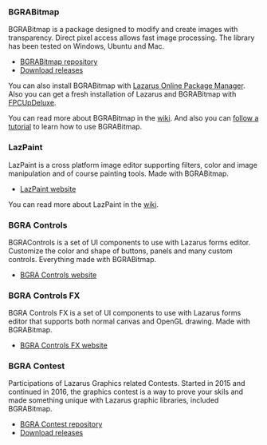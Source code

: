 ### BGRABitmap
BGRABitmap is a package designed to modify and create images with transparency. Direct pixel access allows fast image processing. The library has been tested on Windows, Ubuntu and Mac.

* [BGRABitmap repository](https://github.com/bgrabitmap/bgrabitmap)
* [Download releases](https://github.com/bgrabitmap/bgrabitmap/releases)

You can also install BGRABitmap with [Lazarus Online Package Manager](http://wiki.lazarus.freepascal.org/Online_Package_Manager). Also you can get a fresh installation of Lazarus and BGRABitmap with [FPCUpDeluxe](http://wiki.lazarus.freepascal.org/fpcupdeluxe).

You can read more about BGRABitmap in the [wiki](http://wiki.freepascal.org/BGRABitmap). And also you can [follow a tutorial](http://wiki.freepascal.org/BGRABitmap_tutorial) to learn how to use BGRABitmap.

### LazPaint
LazPaint is a cross platform image editor supporting filters, color and image manipulation and of course painting tools. Made with BGRABitmap.

* [LazPaint website](https://bgrabitmap.github.io/lazpaint/)

You can read more about LazPaint in the [wiki](http://wiki.freepascal.org/LazPaint).

### BGRA Controls
BGRAControls is a set of UI components to use with Lazarus forms editor. Customize the color and shape of buttons, panels and many custom controls. Everything made with BGRABitmap.

* [BGRA Controls website](https://bgrabitmap.github.io/bgracontrols/)

### BGRA Controls FX
BGRA Controls FX is a set of UI components to use with Lazarus forms editor that supports both normal canvas and OpenGL drawing. Made with BGRABitmap.

* [BGRA Controls FX website](https://bgrabitmap.github.io/bgracontrolsfx/)

### BGRA Contest
Participations of Lazarus Graphics related Contests. Started in 2015 and continued in 2016, the graphics contest is a way to prove your skils and made something unique with Lazarus graphic libraries, included BGRABitmap.

* [BGRA Contest repository](https://github.com/bgrabitmap/bgracontest)
* [Download releases](https://github.com/bgrabitmap/bgracontest/releases)
